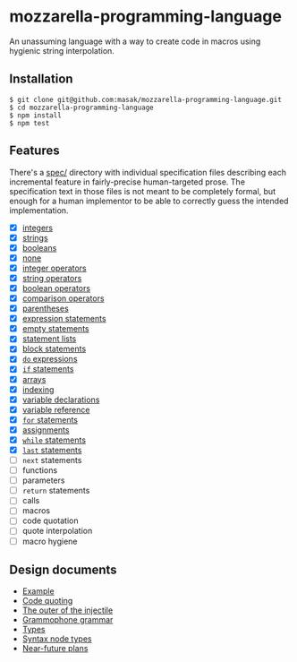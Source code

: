 # mozzarella-programming-language

An unassuming language with a way to create code in macros using hygienic
string interpolation.

## Installation

```
$ git clone git@github.com:masak/mozzarella-programming-language.git
$ cd mozzarella-programming-language
$ npm install
$ npm test
```

## Features

There's a
[spec/](https://github.com/masak/mozzarella-programming-language/tree/main/spec)
directory with individual specification files describing each incremental
feature in fairly-precise human-targeted prose. The specification text in those
files is not meant to be completely formal, but enough for a human implementor
to be able to correctly guess the intended implementation.

- [x] [integers](https://github.com/masak/mozzarella-programming-language/blob/main/spec/01-int.md)
- [x] [strings](https://github.com/masak/mozzarella-programming-language/blob/main/spec/02-str.md)
- [x] [booleans](https://github.com/masak/mozzarella-programming-language/blob/main/spec/03-bool.md)
- [x] [none](https://github.com/masak/mozzarella-programming-language/blob/main/spec/04-none.md)
- [x] [integer operators](https://github.com/masak/mozzarella-programming-language/blob/main/spec/05-int-ops.md)
- [x] [string operators](https://github.com/masak/mozzarella-programming-language/blob/main/spec/06-str-ops.md)
- [x] [boolean operators](https://github.com/masak/mozzarella-programming-language/blob/main/spec/07-bool-ops.md)
- [x] [comparison operators](https://github.com/masak/mozzarella-programming-language/blob/main/spec/08-comparison.md)
- [x] [parentheses](https://github.com/masak/mozzarella-programming-language/blob/main/spec/09-parens.md)
- [x] [expression statements](https://github.com/masak/mozzarella-programming-language/blob/main/spec/10-expr-stmt.md)
- [x] [empty statements](https://github.com/masak/mozzarella-programming-language/blob/main/spec/11-empty-stmt.md)
- [x] [statement lists](https://github.com/masak/mozzarella-programming-language/blob/main/spec/12-statement-list.md)
- [x] [block statements](https://github.com/masak/mozzarella-programming-language/blob/main/spec/13-block-stmt.md)
- [x] [`do` expressions](https://github.com/masak/mozzarella-programming-language/blob/main/spec/14-do-expr.md)
- [x] [`if` statements](https://github.com/masak/mozzarella-programming-language/blob/main/spec/15-if-stmt.md)
- [x] [arrays](https://github.com/masak/mozzarella-programming-language/blob/main/spec/16-array.md)
- [x] [indexing](https://github.com/masak/mozzarella-programming-language/blob/main/spec/17-indexing.md)
- [x] [variable declarations](https://github.com/masak/mozzarella-programming-language/blob/main/spec/18-var-decl.md)
- [x] [variable reference](https://github.com/masak/mozzarella-programming-language/blob/main/spec/19-var-ref.md)
- [x] [`for` statements](https://github.com/masak/mozzarella-programming-language/blob/main/spec/20-for-stmt.md)
- [x] [assignments](https://github.com/masak/mozzarella-programming-language/blob/main/spec/21-assign-expr.md)
- [x] [`while` statements](https://github.com/masak/mozzarella-programming-language/blob/main/spec/22-while-stmt.md)
- [x] [`last` statements](https://github.com/masak/mozzarella-programming-language/blob/main/spec/23-last-stmt.md)
- [ ] `next` statements
- [ ] functions
- [ ] parameters
- [ ] `return` statements
- [ ] calls
- [ ] macros
- [ ] code quotation
- [ ] quote interpolation
- [ ] macro hygiene

## Design documents

- [Example](https://github.com/masak/mozzarella-programming-language/blob/main/docs/01-example.md)
- [Code quoting](https://github.com/masak/mozzarella-programming-language/blob/main/docs/02-code-quoting.md)
- [The outer of the injectile](https://github.com/masak/mozzarella-programming-language/blob/main/docs/03-injectile.md)
- [Grammophone grammar](https://github.com/masak/mozzarella-programming-language/blob/main/docs/04-grammar.md)
- [Types](https://github.com/masak/mozzarella-programming-language/blob/main/docs/05-types.md)
- [Syntax node types](https://github.com/masak/mozzarella-programming-language/blob/main/docs/06-syntax.md)
- [Near-future plans](https://github.com/masak/mozzarella-programming-language/blob/main/docs/07-plans.md)

